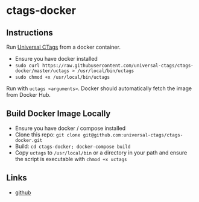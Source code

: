 ctags-docker
============

Instructions
------------

Run [Universal CTags](https://github.com/universal-ctags/ctags) from a docker
container.

- Ensure you have docker installed
- `sudo curl https://raw.githubusercontent.com/universal-ctags/ctags-docker/master/uctags > /usr/local/bin/uctags`
- `sudo chmod +x /usr/local/bin/uctags`

Run with `uctags <arguments>`. Docker should automatically fetch the image
from Docker Hub.

Build Docker Image Locally
--------------------------

- Ensure you have docker / compose installed
- Clone this repo: `git clone git@github.com:universal-ctags/ctags-docker.git`
- Build: `cd ctags-docker; docker-compose build`
- Copy `uctags` to `/usr/local/bin` or a directory in your path and ensure the
  script is executable with `chmod +x uctags`

Links
-----

- [github](https://github.com/universal-ctags/ctags)

